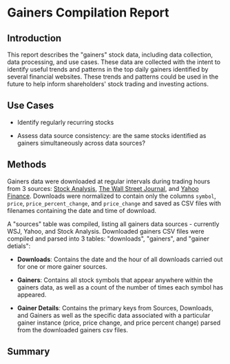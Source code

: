 # Gainers Compilation Report
## Introduction
This report describes the "gainers" stock data, including data collection, data processing, and use cases. These data are collected with the intent to identify useful trends and patterns in the top daily gainers identified by several financial websites. These trends and patterns could be used in the future to help inform shareholders' stock trading and investing actions.

## Use Cases
* Identify regularly recurring stocks

* Assess data source consistency: are the same stocks identified as gainers simultaneously across data sources?

## Methods
Gainers data were downloaded at regular intervals during trading hours from 3 sources: [Stock Analysis](https://stockanalysis.com/markets/gainers/), [The Wall Street Journal](https://www.wsj.com/market-data/stocks/us/movers), and [Yahoo Finance](https://finance.yahoo.com/markets/stocks/gainers/?start=0&count=200). Downloads were normalized to contain only the columns `symbol`, `price`, `price_percent_change`, and `price_change` and saved as CSV files with filenames containing the date and time of download.  

A "sources" table was compiled, listing all gainers data sources - currently WSJ, Yahoo, and Stock Analysis. Downloaded gainers CSV files were compiled and parsed into 3 tables: "downloads", "gainers", and "gainer detials": 

* **Downloads**: Contains the date and the hour of all downloads carried out for one or more gainer sources.

* **Gainers**: Contains all stock symbols that appear anywhere within the gainers data, as well as a count of the number of times each symbol has appeared.

* **Gainer Details**: Contains the primary keys from Sources, Downloads, and Gainers as well as the specific data associated with a particular gainer instance (price, price change, and price percent change) parsed from the downloaded gainers csv files.

## Summary

